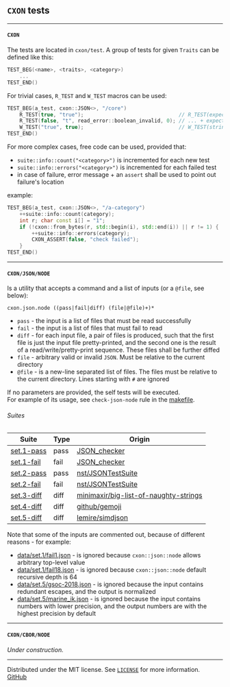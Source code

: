 ## `CXON` tests


--------------------------------------------------------------------------------

#### `CXON`

The tests are located in `cxon/test`. A group of tests for given `Traits` 
can be defined like this:

``` c++
TEST_BEG(<name>, <traits>, <category>)
    ...
TEST_END()
```

For trivial cases, `R_TEST` and `W_TEST` macros can be used:

``` c++
TEST_BEG(a_test, cxon::JSON<>, "/core")
    R_TEST(true, "true");                               // R_TEST(expected-value, string)
    R_TEST(false, "t", read_error::boolean_invalid, 0); // ... + expected-error[, expected-error-offset]
    W_TEST("true", true);                               // W_TEST(string, input-value[, expected-error])
TEST_END()
```

For more complex cases, free code can be used, provided that:
- `suite::info::count("<category>")` is incremented for each new test
- `suite::info::errors("<category>")` is incremented for each failed test
- in case of failure, error message + an `assert` shall be used to point out failure's location

example:

``` c++
TEST_BEG(a_test, cxon::JSON<>, "/a-category")
    ++suite::info::count(category);
    int r; char const i[] = "1";
    if (!cxon::from_bytes(r, std::begin(i), std::end(i)) || r != 1) {
        ++suite::info::errors(category);
        CXON_ASSERT(false, "check failed");
    }
TEST_END()
```


--------------------------------------------------------------------------------

#### `CXON/JSON/NODE`

Is a utility that accepts a command and a list of inputs (or a `@file`, see below):

    cxon.json.node ((pass|fail|diff) (file|@file)+)*

- `pass`  - the input is a list of files that must be read successfully
- `fail`  - the input is a list of files that must fail to read
- `diff`  - for each input file, a pair of files is produced, such that the first file 
             is just the input file pretty-printed, and the second one is the result of a 
             read/write/pretty-print sequence. These files shall be further diffed
- `file`  - arbitrary valid or invalid `JSON`. Must be relative to the current directory
- `@file` - is a new-line separated list of files. The files must be relative to the 
             current directory. Lines starting with `#` are ignored

If no parameters are provided, the self tests will be executed.  
For example of its usage, see `check-json-node` rule in the [makefile](makefile).

###### Suites

Suite                                 | Type | Origin
--------------------------------------|------|--------------------------------------------------------------------------------------------------
[set.1-pass](data/json/set.1-pass.in) | pass | [JSON_checker](http://json.org/JSON_checker)
[set.1-fail](data/json/set.1-fail.in) | fail | [JSON_checker](http://json.org/JSON_checker)
[set.2-pass](data/json/set.2-pass.in) | pass | [nst/JSONTestSuite](https://github.com/nst/JSONTestSuite)
[set.2-fail](data/json/set.2-fail.in) | fail | [nst/JSONTestSuite](https://github.com/nst/JSONTestSuite)
[set.3-diff](data/json/set.3-diff.in) | diff | [minimaxir/big-list-of-naughty-strings](https://github.com/minimaxir/big-list-of-naughty-strings)
[set.4-diff](data/json/set.4-diff.in) | diff | [github/gemoji](https://github.com/github/gemoji)
[set.5-diff](data/json/set.5-diff.in) | diff | [lemire/simdjson](https://github.com/lemire/simdjson)

Note that some of the inputs are commented out, because of different reasons - for example:
- [data/set.1/fail1.json](data/set.1/fail1.json) - is ignored because `cxon::json::node` 
  allows arbitrary top-level value
- [data/set.1/fail18.json](data/set.1/fail18.json) - is ignored because `cxon::json::node` 
  default recursive depth is 64
- [data/set.5/gsoc-2018.json](data/set.5/gsoc-2018.json) - is ignored because the input contains 
  redundant escapes, and the output is normalized
- [data/set.5/marine_ik.json](data/set.5/marine_ik.json) - is ignored because the input contains 
  numbers with lower precision, and the output numbers are with the highest precision by default


--------------------------------------------------------------------------------

#### `CXON/CBOR/NODE`

*Under construction.*


--------------------------------------------------------------------------------

Distributed under the MIT license. See [`LICENSE`](../LICENSE) for more information.  
[GitHub](https://github.com/oknenavin/cxon)  
